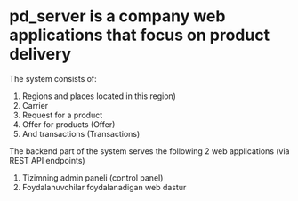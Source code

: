 # pd_server is a company web applications that focus on product delivery
The system consists of:
1. Regions and places located in
this region)
2. Carrier
3. Request for a product
4. Offer for products (Offer)
5. And transactions (Transactions)

The backend part of the system serves the following 2 web applications
(via REST API endpoints)
1. Tizimning admin paneli (control panel)
2. Foydalanuvchilar foydalanadigan web dastur
